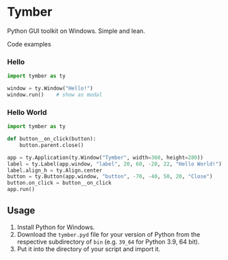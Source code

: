 # Tymber
Python GUI toolkit on Windows. Simple and lean.


Code examples

### Hello

```python
import tymber as ty

window = ty.Window("Hello!")
window.run()    # show as modal
```

### Hello World

```python
import tymber as ty

def button__on_click(button):
    button.parent.close()

app = ty.Application(ty.Window("Tymber", width=360, height=280))
label = ty.Label(app.window, "label", 20, 60, -20, 22, "Hello World!")
label.align_h = ty.Align.center
button = ty.Button(app.window, "button", -70, -40, 50, 20, "Close")
button.on_click = button__on_click
app.run()
```

## Usage

1. Install Python for Windows.
2. Download the `tymber.pyd` file for your version of Python from the respective subdirectory of `bin` (e.g. `39_64` for Python 3.9, 64 bit).
3. Put it into the directory of your script and import it.
